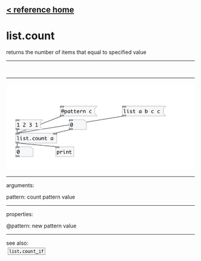 [< reference home](index.html)
---

# list.count


returns the number of items that equal to specified value

---

<br>


---


![example](examples/list.count-example.jpg)

---
arguments:

pattern: count pattern value<br>

---
properties:

@pattern: new pattern value<br>

---
see also:<br>
[![list.count_if](img/object_list.count_if.png)](list.count_if.html)

